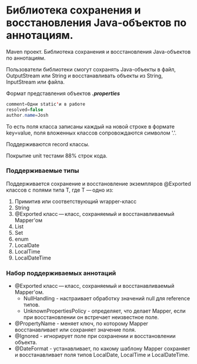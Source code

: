 # Библиотека сохранения и восстановления Java-объектов по аннотациям.
Maven проект. Библиотека сохранения и восстановления Java-объектов по аннотациям.

Пользователи библиотеки смогут сохранять Java-объекты в файл, OutputStream или String и восстанавливать объекты из String, InputStream или файла.

Формат представления объектов ***.properties***

```java
comment=Одни static'и в работе
resolved=false
author.name=Josh
```
  
То есть поля класса записаны каждый на новой строке в формате key=value, поля вложенных классов сопровождаются символом '.'.

Поддерживаются record классы.

Покрытие unit тестами 88% строк кода.

### Поддерживаемые типы
Поддерживается сохранение и восстановление экземпляров @Exported классов с полями типа T, где T — одно из:
1. Примитив или соответствующий wrapper-класс
2. String
3. @Exported класс — класс, сохраняемый и восстанавливаемый Mapper'ом
4. List<T>
5. Set<T>
6. enum
7. LocalDate
8. LocalTime
9. LocalDateTime

### Набор поддерживаемых аннотаций
+ @Exported класс — класс, сохраняемый и восстанавливаемый Mapper'ом.
  + NullHandling - настраивает обработку значений null для reference типов.
  + UnknownPropertiesPolicy - определяет, что делает Mapper, если при восстановлении он встречает неизвестное поле.
+ @PropertyName - меняет ключ, по которому Mapper восстанавливает или сохраняет значение поля.
+ @Ignored - игнорирует поле при сохранении и восстановлении объекта.
+ @DateFormat - устанавливает, по какому шаблону Mapper сохраняет и восстанавливает поля типов LocalDate, LocalTime и LocalDateTime.

